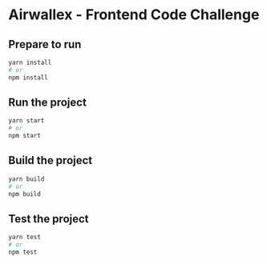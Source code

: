# Airwallex - Frontend Code Challenge

## Prepare to run
```bash
yarn install
# or
npm install
```

## Run the project
```bash
yarn start
# or
npm start
```

## Build the project
```bash
yarn build
# or
npm build
```

## Test the project
```bash
yarn test 
# or
npm test 
```